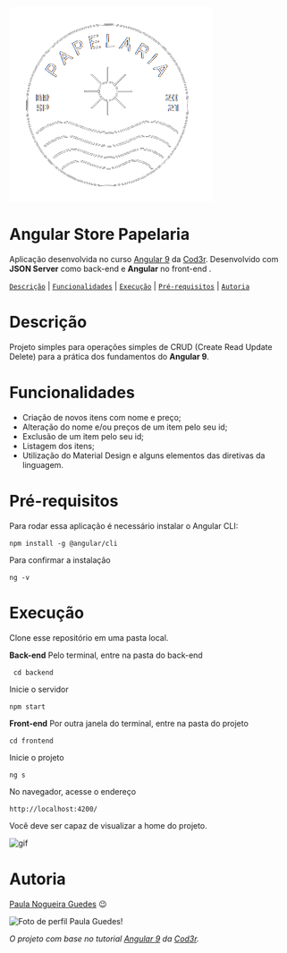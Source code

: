 ![Logo papelaria](frontend/src/assets/logoAngularStore.png)

# Angular Store Papelaria

Aplicação desenvolvida no curso [Angular 9](https://www.cod3r.com.br/courses/angular-9-essencial) da [Cod3r](https://www.cod3r.com.br/). Desenvolvido com **JSON Server** como back-end e **Angular** no front-end .

[`Descrição`](#Descrição) | [`Funcionalidades`](#Funcionalidades) | [`Execução`](#Execução) | [`Pré-requisitos`](#Pré-requisitos) | [`Autoria`](#Autoria)

# Descrição
Projeto simples para operações simples de CRUD (Create Read Update Delete) para a prática dos fundamentos do **Angular 9**.

# Funcionalidades

 - Criação de novos itens com nome e preço;
 - Alteração do nome e/ou preços de um item pelo seu id;
 - Exclusão de um item pelo seu id;
 - Listagem dos itens;
 - Utilização do Material Design e alguns elementos das diretivas da linguagem.

# Pré-requisitos
Para rodar essa aplicação é necessário instalar o Angular CLI:

    npm install -g @angular/cli

Para confirmar a instalação

    ng -v

# Execução
Clone esse repositório em uma pasta local.

**Back-end**
Pelo terminal, entre na pasta do back-end

     cd backend

Inicie o servidor

    npm start

**Front-end**
Por outra janela do terminal, entre na pasta do projeto

    cd frontend

Inicie o projeto

    ng s

No navegador, acesse o endereço

    http://localhost:4200/

Você deve ser capaz de visualizar a home do projeto.

![gif](https://media.giphy.com/media/8VrtCswiLDNnO/giphy.gif)

# Autoria
[Paula Nogueira Guedes](https://www.linkedin.com/in/paulanguedes/) 😉️


![Foto de perfil Paula Guedes!](https://media-exp1.licdn.com/dms/image/C5603AQH4iU57lsJfTw/profile-displayphoto-shrink_200_200/0/1624914420419?e=1631750400&v=beta&t=cYG5hWC_5pmshDEHiqEWCzJ3iGyKwnryMshi565ZKEM)

*O projeto com base no tutorial [Angular 9](https://www.cod3r.com.br/courses/angular-9-essencial) da [Cod3r](https://www.cod3r.com.br/).*
